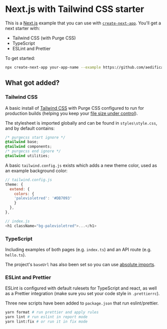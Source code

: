 # Next.js with Tailwind CSS starter

This is a [Next.js] example that you can use with [`create-next-app`][create-next-app]. You'll get a next starter with:

- Tailwind CSS (with Purge CSS)
- TypeScript
- ESLint and Prettier

To get started:

```bash
npx create-next-app your-app-name --example https://github.com/aedificatorum/next-starters/tree/master/tailwind
```

## What got added?

### Tailwind CSS

A basic install of [Tailwind CSS] with Purge CSS configured to run for production builds (helping you keep your [file size under control]).

The stylesheet is imported globally and can be found in `styles\style.css`, and by default contains:

```css
/* purgecss start ignore */
@tailwind base;
@tailwind components;
/* purgecss end ignore */
@tailwind utilities;
```

A basic `tailwind.config.js` exists which adds a new theme color, used as an example background color:

```js
// tailwind.config.js
theme: {
  extend: {
    colors: {
    'palevioletred': '#DB7093'
    } 
  },
},

// index.js
<h1 className="bg-palevioletred">...</h1>
```

### TypeScript

Including examples of both pages (e.g. `index.ts`) and an API route (e.g. `hello.ts`).

The project's `baseUrl` has also been set so you can use [absolute imports].

### ESLint and Prettier

ESLint is configured with default rulesets for TypeScript and react, as well as a Prettier integration (make sure you set your code style in `.prettierrc`).

Three new scripts have been added to `package.json` that run eslint/prettier.

```bash
yarn format # run prettier and apply rules
yarn lint # run eslint in report mode
yarn lint:fix # or run it in fix mode
```

[next.js]: https://nextjs.org/
[create-next-app]: https://github.com/zeit/next.js/tree/canary/packages/create-next-app.
[tailwind css]: https://tailwindcss.com/
[file size under control]: https://tailwindcss.com/docs/controlling-file-size/
[absolute imports]: https://tjaddison.com/blog/2020/04/absolute-imports-with-react/
